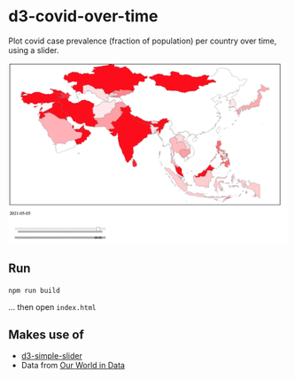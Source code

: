 # d3-covid-over-time

Plot covid case prevalence (fraction of population) per country over time, using a slider.

![screenshot](screenshot.png)

## Run

`npm run build`

... then open `index.html`

## Makes use of

* [d3-simple-slider](https://github.com/johnwalley/d3-simple-slider)
* Data from [Our World in Data](https://github.com/owid/covid-19-data)

